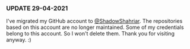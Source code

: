 ### UPDATE 29-04-2021

I've migrated my GitHub account to [@ShadowShahriar](https://github.com/ShadowShahriar). The repositories based on this account are no longer maintained.
Some of my credentials belong to this account. So I won't delete them. Thank you for visiting anyway. :)
